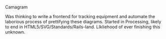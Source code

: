 Camagram

Was thinking to write a frontend for tracking equipment and automate the laborious process of prettifying these diagrams. Started in Processing, likely to end in HTML5/SVG/Standards/Rails-land. LIkliehood of ever finishing this unknown.
